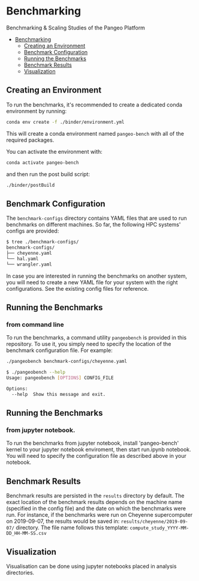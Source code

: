 # Benchmarking

Benchmarking &amp; Scaling Studies of the Pangeo Platform

- [Benchmarking](#benchmarking)
  - [Creating an Environment](#creating-an-environment)
  - [Benchmark Configuration](#benchmark-configuration)
  - [Running the Benchmarks](#running-the-benchmarks)
  - [Benchmark Results](#benchmark-results)
  - [Visualization](#visualization)

## Creating an Environment

To run the benchmarks, it's recommended to create a dedicated conda environment by running:

```bash
conda env create -f ./binder/environment.yml
```

This will create a conda environment named `pangeo-bench` with all of the required packages.

You can activate the environment with:

```bash
conda activate pangeo-bench
```

and then run the post build script:

```bash
./binder/postBuild
```

## Benchmark Configuration

The `benchmark-configs` directory contains YAML files that are used to run benchmarks on different machines. So far, the following HPC systems' configs are provided:

```bash
$ tree ./benchmark-configs/
benchmark-configs/
├── cheyenne.yaml
└── hal.yaml
└── wrangler.yaml

```

In case you are interested in running the benchmarks on another system, you will need to create a new YAML file for your system with the right configurations. See the existing config files for reference.

## Running the Benchmarks 
### from command line

To run the benchmarks, a command utility `pangeobench` is provided in this repository.
To use it, you simply need to specify the location of the benchmark configuration file. For example:

```bash
./pangeobench benchmark-configs/cheyenne.yaml
```

```bash
$ ./pangeobench --help
Usage: pangeobench [OPTIONS] CONFIG_FILE

Options:
  --help  Show this message and exit.
```

## Running the Benchmarks 
### from jupyter notebook.  

To run the benchmarks from jupyter notebook, install 'pangeo-bench' kernel to your jupyter notebook enviroment, then start run.ipynb notebook.  You will need to specify the configuration file as described above in your notebook.  


## Benchmark Results

Benchmark results are persisted in the `results` directory by default. The exact location of the benchmark results depends on the machine name (specified in the config file) and the date on which the benchmarks were run. For instance, if the benchmarks were run on Cheyenne supercomputer on 2019-09-07, the results would be saved in: `results/cheyenne/2019-09-07/` directory. The file name follows this template: `compute_study_YYYY-MM-DD_HH-MM-SS.csv`

## Visualization

Visualisation can be done using jupyter notebooks placed in analysis directories.  
